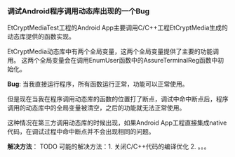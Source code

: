 ### 调试Android程序调用动态库出现的一个Bug
EtCryptMediaTest工程的Android App主要调用C/C++工程EtCryptMedia生成的动态库提供的函数实现。

EtCryptMedia动态库中有两个全局变量，这两个全局变量提供了主要的功能调用。
这两个全局变量会在调用EnumUser函数中的AssureTerminalReg函数中初始化。

**Bug**:
当我直接运行程序，所有函数运行正常，功能可以正常使用。

但是现在当我在程序调用动态库的函数的位置打了断点，调试中命中断点后，程序调用的动态库中的全局变量被清空，之后的功能就无法正常使用。

这种情况在第三方调用动态库的时候出现，如果Android App工程直接集成native代码，在调试过程中命中断点并不会出现相同的问题。

**解决方法**：
TODO
可能的解决方法：1. 关闭C/C++代码的编译优化 2. 。。。